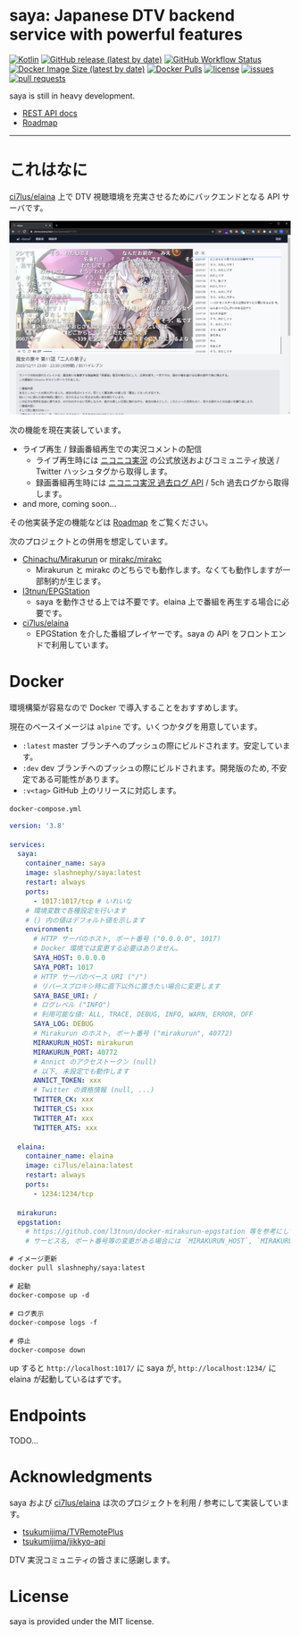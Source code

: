 # saya: Japanese DTV backend service with powerful features

[![Kotlin](https://img.shields.io/badge/Kotlin-1.4.21-blue)](https://kotlinlang.org)
[![GitHub release (latest by date)](https://img.shields.io/github/v/release/SlashNephy/saya)](https://github.com/SlashNephy/saya/releases)
[![GitHub Workflow Status](https://img.shields.io/github/workflow/status/SlashNephy/saya/CI)](https://hub.docker.com/r/slashnephy/saya)
[![Docker Image Size (latest by date)](https://img.shields.io/docker/image-size/slashnephy/saya)](https://hub.docker.com/r/slashnephy/saya)
[![Docker Pulls](https://img.shields.io/docker/pulls/slashnephy/saya)](https://hub.docker.com/r/slashnephy/saya)
[![license](https://img.shields.io/github/license/SlashNephy/saya)](https://github.com/SlashNephy/saya/blob/master/LICENSE)
[![issues](https://img.shields.io/github/issues/SlashNephy/saya)](https://github.com/SlashNephy/saya/issues)
[![pull requests](https://img.shields.io/github/issues-pr/SlashNephy/saya)](https://github.com/SlashNephy/saya/pulls)

saya is still in heavy development.  

- [REST API docs](https://slashnephy.github.io/saya)
- [Roadmap](https://github.com/SlashNephy/saya/projects/1)

---

# これはなに

[ci7lus/elaina](https://github.com/ci7lus/elaina) 上で DTV 視聴環境を充実させるためにバックエンドとなる API サーバです。


[![elaina.png](https://raw.githubusercontent.com/SlashNephy/saya/master/docs/elaina.png)](https://github.com/ci7lus/elaina)


次の機能を現在実装しています。

- ライブ再生 / 録画番組再生での実況コメントの配信
  - ライブ再生時には [ニコニコ実況](https://jk.nicovideo.jp/) の公式放送およびコミュニティ放送 / Twitter ハッシュタグから取得します。
  - 録画番組再生時には [ニコニコ実況 過去ログ API](https://jikkyo.tsukumijima.net/) / 5ch 過去ログから取得します。
- and more, coming soon...

その他実装予定の機能などは [Roadmap](https://github.com/SlashNephy/saya/projects/1) をご覧ください。

次のプロジェクトとの併用を想定しています。

- [Chinachu/Mirakurun](https://github.com/Chinachu/Mirakurun) or [mirakc/mirakc](https://github.com/mirakc/mirakc)
  - Mirakurun と mirakc のどちらでも動作します。なくても動作しますが一部制約が生じます。
- [l3tnun/EPGStation](https://github.com/l3tnun/EPGStation)
  - saya を動作させる上では不要です。elaina 上で番組を再生する場合に必要です。
- [ci7lus/elaina](https://github.com/ci7lus/elaina)
  - EPGStation を介した番組プレイヤーです。saya の API をフロントエンドで利用しています。

# Docker

環境構築が容易なので Docker で導入することをおすすめします。

現在のベースイメージは `alpine` です。いくつかタグを用意しています。

- `:latest`
  master ブランチへのプッシュの際にビルドされます。安定しています。
- `:dev`
  dev ブランチへのプッシュの際にビルドされます。開発版のため, 不安定である可能性があります。
- `:v<tag>`
  GitHub 上のリリースに対応します。

`docker-compose.yml`

```yaml
version: '3.8'

services:
  saya:
    container_name: saya
    image: slashnephy/saya:latest
    restart: always
    ports:
      - 1017:1017/tcp # いれいな
    # 環境変数で各種設定を行います
    # () 内の値はデフォルト値を示します
    environment:
      # HTTP サーバのホスト, ポート番号 ("0.0.0.0", 1017)
      # Docker 環境では変更する必要はありません。
      SAYA_HOST: 0.0.0.0
      SAYA_PORT: 1017
      # HTTP サーバのベース URI ("/")
      # リバースプロキシ時に直下以外に置きたい場合に変更します
      SAYA_BASE_URI: /
      # ログレベル ("INFO")
      # 利用可能な値: ALL, TRACE, DEBUG, INFO, WARN, ERROR, OFF
      SAYA_LOG: DEBUG
      # Mirakurun のホスト, ポート番号 ("mirakurun", 40772)
      MIRAKURUN_HOST: mirakurun
      MIRAKURUN_PORT: 40772
      # Annict のアクセストークン (null)
      # 以下, 未設定でも動作します
      ANNICT_TOKEN: xxx
      # Twitter の資格情報 (null, ...)
      TWITTER_CK: xxx
      TWITTER_CS: xxx
      TWITTER_AT: xxx
      TWITTER_ATS: xxx

  elaina:
    container_name: elaina
    image: ci7lus/elaina:latest
    restart: always
    ports:
      - 1234:1234/tcp

  mirakurun:
  epgstation:
    # https://github.com/l3tnun/docker-mirakurun-epgstation 等を参考にしてください。
    # サービス名, ポート番号等の変更がある場合には `MIRAKURUN_HOST`, `MIRAKURUN_PORT` の修正が必要になります。
```

```console
# イメージ更新
docker pull slashnephy/saya:latest

# 起動
docker-compose up -d

# ログ表示
docker-compose logs -f

# 停止
docker-compose down
```

up すると `http://localhost:1017/` に saya が, `http://localhost:1234/` に elaina が起動しているはずです。

# Endpoints

TODO...

# Acknowledgments

saya および [ci7lus/elaina](https://github.com/ci7lus/elaina) は次のプロジェクトを利用 / 参考にして実装しています。

- [tsukumijima/TVRemotePlus](https://github.com/tsukumijima/TVRemotePlus)
- [tsukumijima/jikkyo-api](https://github.com/tsukumijima/jikkyo-api)

DTV 実況コミュニティの皆さまに感謝します。

# License

saya is provided under the MIT license.

